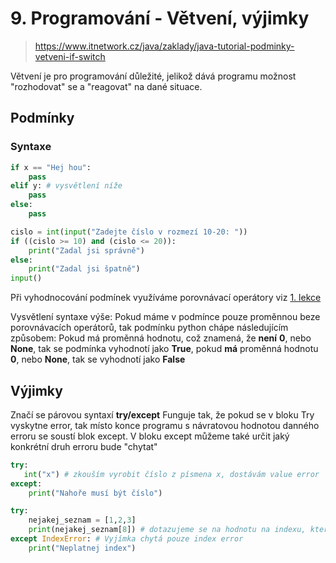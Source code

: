 # 9. Programování - Větvení, výjimky 

> https://www.itnetwork.cz/java/zaklady/java-tutorial-podminky-vetveni-if-switch

Větvení je pro programování důležité, jelikož dává programu možnost "rozhodovat" se a "reagovat" na dané situace.


## Podmínky

### Syntaxe 
```python
if x == "Hej hou":
    pass
elif y: # vysvětlení níže
    pass
else:
    pass
```

```python
cislo = int(input("Zadejte číslo v rozmezí 10-20: "))
if ((cislo >= 10) and (cislo <= 20)):
    print("Zadal jsi správně")
else:
    print("Zadal jsi špatně")
input()
```

Při vyhodnocování podmínek využíváme porovnávací operátory viz [1. lekce](../01-promenne-dat_typy-operace/content.md)

Vysvětlení syntaxe výše: Pokud máme v podmínce pouze proměnnou beze porovnávacích operátorů, tak podmínku python chápe 
následujícím způsobem: Pokud má proměnná hodnotu, což znamená, že **není** **0**, nebo **None**, tak se podmínka vyhodnotí jako 
**True**, pokud **má** proměnná hodnotu **0**, nebo **None**, tak se vyhodnotí jako **False**

## Výjimky 
Značí se párovou syntaxí **try/except** 
Funguje tak, že pokud se v bloku Try vyskytne error, tak místo konce programu s návratovou hodnotou danného erroru se 
soustí blok except. V bloku except můžeme také určit jaký konkrétní druh erroru bude "chytat"

```python
try:
   int("x") # zkouším vyrobit číslo z písmena x, dostávám value error
except:
    print("Nahoře musí být číslo")

try:
    nejakej_seznam = [1,2,3]
    print(nejakej_seznam[8]) # dotazujeme se na hodnotu na indexu, který neexistuje (v našem případě máme jen 0,1,2), dostáváme index error
except IndexError: # Vyjímka chytá pouze index error
    print("Neplatnej index")

```
